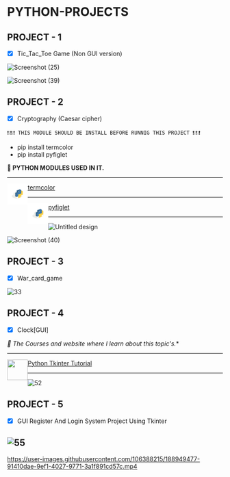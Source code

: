 # PYTHON-PROJECTS

## PROJECT - 1 

- [x] Tic_Tac_Toe Game (Non GUI version)

![Screenshot (25)](https://user-images.githubusercontent.com/106388215/182207408-42b4a3aa-aaa0-4771-8f21-61af17114d31.png)

![Screenshot (39)](https://user-images.githubusercontent.com/106388215/192189312-e7626f38-7c1f-47cf-8af0-fa6696dd00da.png)

## PROJECT - 2

- [x] Cryptography (Caesar cipher) 

`❗❕❗❕❗ THIS MODULE SHOULD BE INSTALL BEFORE RUNNIG THIS PROJECT ❗❕❗❕❗`
* pip install termcolor
* pip install pyfiglet

**:bookmark_tabs: PYTHON MODULES USED IN IT.**
 ________
 <a href="url"><img src="https://raw.githubusercontent.com/github/explore/666de02829613e0244e9441b114edb85781e972c/topics/pip/pip.png" align="left" height="48" width="48" ></a>[termcolor](https://pypi.org/project/termcolor/) 
 _______

 <a href="url"><img src="https://raw.githubusercontent.com/github/explore/666de02829613e0244e9441b114edb85781e972c/topics/pip/pip.png" align="left" height="48" width="48" ></a>[pyfiglet](https://pypi.org/project/pyfiglet/) 
 _______



![Untitled design](https://user-images.githubusercontent.com/106388215/183105175-181b9115-c30b-456b-9220-80371ac7fae1.png)

![Screenshot (40)](https://user-images.githubusercontent.com/106388215/192197571-1624ef3e-3d29-4894-a2ff-099135cd6c74.png)

## PROJECT - 3

- [x] War_card_game

![33](https://user-images.githubusercontent.com/106388215/185190786-c4adae8e-ff0c-4ec8-9712-d81d831ba5fc.png)

## PROJECT - 4

- [x] Clock[GUI]

*:bookmark_tabs: The Courses and website where I learn about this topic's.**
 _____    
 <a href="url"><img src="https://media.geeksforgeeks.org/wp-content/cdn-uploads/gfg_200x200-min.png" align="left" height="48" width="48" ></a>
 [Python Tkinter Tutorial](https://www.geeksforgeeks.org/python-tkinter-tutorial/?ref=lbp) 
 _____
 
 ![52](https://user-images.githubusercontent.com/106388215/188689584-d103746e-4db5-47b0-9331-cd13bb67388c.png)
 
 ## PROJECT - 5

- [x] GUI Register And Login System Project Using Tkinter

![55](https://user-images.githubusercontent.com/106388215/189419906-d15e68c7-0ecb-408f-8bed-b908b7a851b5.png)
------------------------------------------------------
https://user-images.githubusercontent.com/106388215/188949477-91410dae-9ef1-4027-9771-3a1f891cd57c.mp4


 


